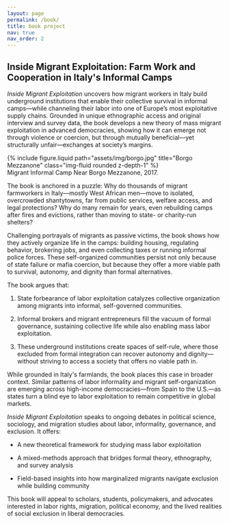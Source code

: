 ```yaml
---
layout: page
permalink: /book/
title: book project
nav: true
nav_order: 2
---
```


## Inside Migrant Exploitation: Farm Work and Cooperation in Italy's Informal Camps

*Inside Migrant Exploitation* uncovers how migrant workers in Italy build underground institutions that enable their collective survival in informal camps—while channeling their labor into one of Europe’s most exploitative supply chains. Grounded in unique ethnographic access and original interview and survey data, the book develops a new theory of mass migrant exploitation in advanced democracies, showing how it can emerge not through violence or coercion, but through mutually beneficial—yet structurally unfair—exchanges at society’s margins.


<div class="row">
    <div class="col-sm mt-3 mt-md-0">
        {% include figure.liquid path="assets/img/borgo.jpg" title="Borgo Mezzanone" class="img-fluid rounded z-depth-1" %}
    </div>
</div>
<div class="caption">
    Migrant Informal Camp Near Borgo Mezzanone, 2017.
</div>

The book is anchored in a puzzle: Why do thousands of migrant farmworkers in Italy—mostly West African men—move to isolated, overcrowded shantytowns, far from public services, welfare access, and legal protections? Why do many remain for years, even rebuilding camps after fires and evictions, rather than moving to state- or charity-run shelters?

Challenging portrayals of migrants as passive victims, the book shows how they actively organize life in the camps: building housing, regulating behavior, brokering jobs, and even collecting taxes or running informal police forces. These self-organized communities persist not only because of state failure or mafia coercion, but because they offer a more viable path to survival, autonomy, and dignity than formal alternatives.

The book argues that:

1. State forbearance of labor exploitation catalyzes collective organization among migrants into informal, self-governed communities.

2. Informal brokers and migrant entrepreneurs fill the vacuum of formal governance, sustaining collective life while also enabling mass labor exploitation.

3. These underground institutions create spaces of self-rule, where those excluded from formal integration can recover autonomy and dignity—without striving to access a society that offers no viable path in.

While grounded in Italy's farmlands, the book places this case in broader context. Similar patterns of labor informality and migrant self-organization are emerging across high-income democracies—from Spain to the U.S.—as states turn a blind eye to labor exploitation to remain competitive in global markets.

*Inside Migrant Exploitation* speaks to ongoing debates in political science, sociology, and migration studies about labor, informality, governance, and exclusion. It offers:

- A new theoretical framework for studying mass labor exploitation

- A mixed-methods approach that bridges formal theory, ethnography, and survey analysis

- Field-based insights into how marginalized migrants navigate exclusion while building community

This book will appeal to scholars, students, policymakers, and advocates interested in labor rights, migration, political economy, and the lived realities of social exclusion in liberal democracies.